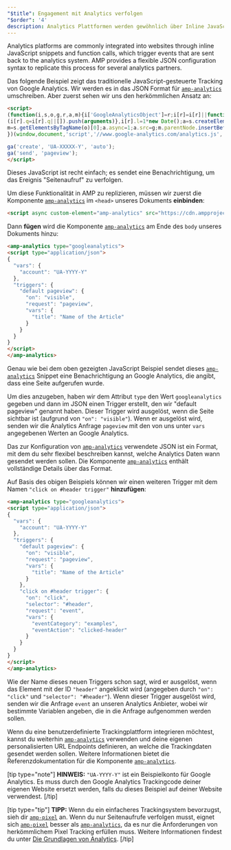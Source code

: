 ```yaml
---
"$title": Engagement mit Analytics verfolgen
"$order": '4'
description: Analytics Plattformen werden gewöhnlich über Inline JavaScript Snippets und Funktionsaufrufe in Websites integriert. Diese triggern Ereignisse, die an das Analytics System …
---
```


Analytics platforms are commonly integrated into websites through inline JavaScript snippets and function calls, which trigger events that are sent back to the analytics system. AMP provides a flexible JSON configuration syntax to replicate this process for several analytics partners.

Das folgende Beispiel zeigt das traditionelle JavaScript-gesteuerte Tracking von Google Analytics. Wir werden es in das JSON Format für [`amp-analytics`](../../../../documentation/components/reference/amp-analytics.md) umschreiben. Aber zuerst sehen wir uns den herkömmlichen Ansatz an:

```html
<script>
(function(i,s,o,g,r,a,m){i['GoogleAnalyticsObject']=r;i[r]=i[r]||function(){
(i[r].q=i[r].q||[]).push(arguments)},i[r].l=1*new Date();a=s.createElement(o),
m=s.getElementsByTagName(o)[0];a.async=1;a.src=g;m.parentNode.insertBefore(a,m)
})(window,document,'script','//www.google-analytics.com/analytics.js','ga');

ga('create', 'UA-XXXXX-Y', 'auto');
ga('send', 'pageview');
</script>
```

Dieses JavaScript ist recht einfach; es sendet eine Benachrichtigung, um das Ereignis "Seitenaufruf" zu verfolgen.

Um diese Funktionalität in AMP zu replizieren, müssen wir zuerst die Komponente [`amp-analytics`](../../../../documentation/components/reference/amp-analytics.md) im `<head>` unseres Dokuments **einbinden**:

```html
<script async custom-element="amp-analytics" src="https://cdn.ampproject.org/v0/amp-analytics-0.1.js"></script>
```

Dann **fügen** wird die Komponente [`amp-analytics`](../../../../documentation/components/reference/amp-analytics.md) am Ende des `body` unseres Dokuments hinzu:

```html
<amp-analytics type="googleanalytics">
<script type="application/json">
{
  "vars": {
    "account": "UA-YYYY-Y"
  },
  "triggers": {
    "default pageview": {
      "on": "visible",
      "request": "pageview",
      "vars": {
        "title": "Name of the Article"
      }
    }
  }
}
</script>
</amp-analytics>
```

Genau wie bei dem oben gezeigten JavaScript Beispiel sendet dieses [`amp-analytics`](../../../../documentation/components/reference/amp-analytics.md) Snippet eine Benachrichtigung an Google Analytics, die angibt, dass eine Seite aufgerufen wurde.

Um dies anzugeben, haben wir dem Attribut `type` den Wert `googleanalytics` gegeben und dann im JSON einen Trigger erstellt, den wir "default pageview" genannt haben. Dieser Trigger wird ausgelöst, wenn die Seite sichtbar ist (aufgrund von `"on": "visible"`). Wenn er ausgelöst wird, senden wir die Analytics Anfrage `pageview` mit den von uns unter `vars` angegebenen Werten an Google Analytics.

Das zur Konfiguration von [`amp-analytics`](../../../../documentation/components/reference/amp-analytics.md) verwendete JSON ist ein Format, mit dem du sehr flexibel beschreiben kannst, welche Analytics Daten wann gesendet werden sollen. Die Komponente [`amp-analytics`](../../../../documentation/components/reference/amp-analytics.md) enthält vollständige Details über das Format.

Auf Basis des obigen Beispiels können wir einen weiteren Trigger mit dem Namen `"click on #header trigger"` **hinzufügen**:

```html
<amp-analytics type="googleanalytics">
<script type="application/json">
{
  "vars": {
    "account": "UA-YYYY-Y"
  },
  "triggers": {
    "default pageview": {
      "on": "visible",
      "request": "pageview",
      "vars": {
        "title": "Name of the Article"
      }
    },
    "click on #header trigger": {
      "on": "click",
      "selector": "#header",
      "request": "event",
      "vars": {
        "eventCategory": "examples",
        "eventAction": "clicked-header"
      }
    }
  }
}
</script>
</amp-analytics>
```

Wie der Name dieses neuen Triggers schon sagt, wird er ausgelöst, wenn das Element mit der ID `"header"` angeklickt wird (angegeben durch `"on": "click"` und `"selector": "#header"`). Wenn dieser Trigger ausgelöst wird, senden wir die Anfrage `event` an unseren Analytics Anbieter, wobei wir bestimmte Variablen angeben, die in die Anfrage aufgenommen werden sollen.

Wenn du eine benutzerdefinierte Trackingplattform integrieren möchtest, kannst du weiterhin [ ](../../../../documentation/components/reference/amp-analytics.md)[`amp-analytics`](../../../../documentation/components/reference/amp-analytics.md) verwenden und deine eigenen personalisierten URL Endpoints definieren, an welche die Trackingdaten gesendet werden sollen. Weitere Informationen bietet die Referenzdokumentation für die Komponente [`amp-analytics`](../../../../documentation/components/reference/amp-analytics.md).

[tip type="note"] **HINWEIS:**  `"UA-YYYY-Y"` ist ein Beispielkonto für Google Analytics. Es muss durch den Google Analytics Trackingcode deiner eigenen Website ersetzt werden, falls du dieses Beispiel auf deiner Website verwendest. [/tip]

[tip type="tip"] **TIPP:** Wenn du ein einfacheres Trackingsystem bevorzugst, sieh dir [`amp-pixel`](../../../../documentation/components/reference/amp-pixel.md) an. Wenn du nur Seitenaufrufe verfolgen musst, eignet sich [`amp-pixel`](../../../../documentation/components/reference/amp-pixel.md) besser als [`amp-analytics`](../../../../documentation/components/reference/amp-analytics.md), da es nur die Anforderungen von herkömmlichem Pixel Tracking erfüllen muss. Weitere Informationen findest du unter [Die Grundlagen von Analytics](../../../../documentation/guides-and-tutorials/optimize-measure/configure-analytics/analytics_basics.md). [/tip]
